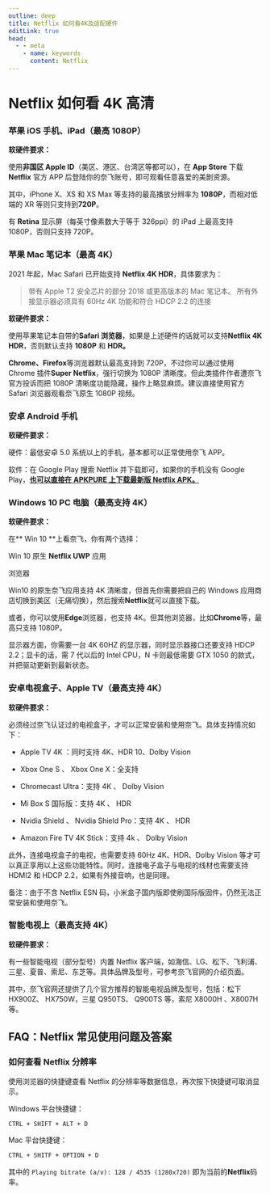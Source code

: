 ```yaml
---
outline: deep
title: Netflix 如何看4K及适配硬件
editLink: true
head:
  - - meta
    - name: keywords
      content: Netflix
---
```


# Netflix 如何看 4K 高清

### 苹果 iOS 手机、iPad（最高 1080P）

**软硬件要求：**

使用**非国区 Apple ID**（美区、港区、台湾区等都可以），在 **App Store** 下载 **Netflix** 官方 APP 后登陆你的奈飞账号，即可观看任意喜爱的美剧资源。

其中，iPhone X、XS 和 XS Max 等支持的最高播放分辨率为 **1080P**，而相对低端的 XR 等则只支持到**720P**。

有 **Retina** 显示屏（每英寸像素数大于等于 326ppi）的 iPad 上最高支持 1080P，否则只支持 720P。

### 苹果 Mac 笔记本（最高 4K）

2021 年起，Mac Safari 已开始支持 **Netflix 4K HDR**，具体要求为：

>带有 Apple T2 安全芯片的部分 2018 或更高版本的 Mac 笔记本。 所有外接显示器必须具有 60Hz 4K 功能和符合 HDCP 2.2 的连接

**软硬件要求：**

使用苹果笔记本自带的**Safari 浏览器**，如果是上述硬件的话就可以支持**Netflix 4K HDR**，否则默认支持 **1080P** 和 **HDR。**

**Chrome、Firefox**等浏览器默认最高支持到 720P，不过你可以通过使用 Chrome 插件**Super Netflix**，强行切换为 1080P 清晰度。但此类插件作者遭奈飞官方投诉而把 1080P 清晰度功能隐藏，操作上略显麻烦。建议直接使用官方 Safari 浏览器观看奈飞原生 1080P 视频。

### 安卓 Android 手机

**软硬件要求：**

硬件：最低安卓 5.0 系统以上的手机，基本都可以正常使用奈飞 APP。

软件：在 Google Play 搜索 Netflix 并下载即可，如果你的手机没有 Google Play，**[也可以直接在 APKPURE 上下载最新版 Netflix APK。](https://apkpure.com/netflix/com.netflix.mediaclient)**

### Windows 10 PC 电脑（最高支持 4K）

**软硬件要求：**

在** Win 10 **上看奈飞，你有两个选择：

Win 10 原生 **Netflix UWP** 应用

浏览器

Win10 的原生奈飞应用支持 4K 清晰度，但首先你需要把自己的 Windows 应用商店切换到美区（无痛切换），然后搜索**Netflix**就可以直接下载。

或者，你可以使用**Edge**浏览器，也支持 4K。但其他浏览器，比如**Chrome**等，最高只支持 1080P。

显示器方面，你需要一台 4K 60HZ 的显示器，同时显示器接口还要支持 HDCP 2.2；显卡的话，需 7 代以后的 Intel CPU，N 卡则最低需要 GTX 1050 的款式，并把驱动更新到最新状态。

### 安卓电视盒子、Apple TV（最高支持 4K）

**软硬件要求：**

必须经过奈飞认证过的电视盒子，才可以正常安装和使用奈飞。具体支持情况如下：

- Apple TV 4K ：同时支持 4K、HDR 10、Dolby Vision

- Xbox One S 、 Xbox One X：全支持

- Chromecast Ultra：支持 4K 、 Dolby Vision

- Mi Box S 国际版：支持 4K 、 HDR

- Nvidia Shield 、 Nvidia Shield Pro：支持 4K 、 HDR

- Amazon Fire TV 4K Stick：支持 4k 、 Dolby Vision

此外，连接电视盒子的电视，也需要支持 60Hz 4K、HDR、Dolby Vision 等才可以真正享用以上这些功能特性。同时，连接电子盒子与电视的线材也需要支持 HDMI2 和 HDCP 2.2，如果有外接音响，也是同理。

备注：由于不含 Netflix ESN 码，小米盒子国内版即使刷国际版固件，仍然无法正常安装和使用奈飞。

### 智能电视上（最高支持 4K）

**软硬件要求：**

有一些智能电视（部分型号）内置 Netflix 客户端，如海信、LG、松下、飞利浦、三星、夏普、索尼、东芝等。具体品牌及型号，可参考奈飞官网的介绍页面。

其中，奈飞官网还提供了几个官方推荐的智能电视品牌及型号，包括：松下 HX900Z、 HX750W，三星 Q950TS、 Q900TS 等，索尼 X8000H 、X8007H 等。

## FAQ：Netflix 常见使用问题及答案

### 如何查看 Netflix 分辨率

使用浏览器的快捷键查看 Netflix 的分辨率等数据信息，再次按下快捷键可取消显示。

Windows 平台快捷键：

```bash
CTRL + SHIFT + ALT + D
```

Mac 平台快捷键：

```bash
CTRL + SHITF + OPTION + D
```

其中的 `Playing bitrate (a/v): 128 / 4535 (1280x720)` 即为当前的**Netflix**码率。
